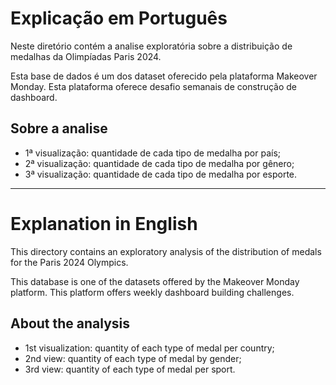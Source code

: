 # Explicação em Português

Neste diretório contém a analise exploratória sobre a distribuição de medalhas da Olimpíadas Paris 2024.

Esta base de dados é um dos dataset oferecido pela plataforma Makeover Monday. Esta plataforma oferece desafio semanais de construção de dashboard.

## Sobre a analise

 - 1ª visualização: quantidade de cada tipo de medalha por país;
 - 2ª visualização: quantidade de cada tipo de medalha por gênero;
 - 3ª visualização: quantidade de cada tipo de medalha por esporte.

---

# Explanation in English

This directory contains an exploratory analysis of the distribution of medals for the Paris 2024 Olympics.

This database is one of the datasets offered by the Makeover Monday platform. This platform offers weekly dashboard building challenges.

## About the analysis

 - 1st visualization: quantity of each type of medal per country;
 - 2nd view: quantity of each type of medal by gender;
 - 3rd view: quantity of each type of medal per sport.

